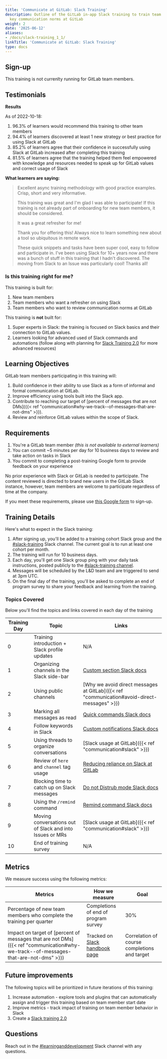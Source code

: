```yaml
---
title: 'Communicate at GitLab: Slack Training'
description: Outline of the GitLab in-app Slack training to train team members on
  key communication norms at GitLab
weight: 2
date: '2025-06-12'
aliases:
- /docs/slack-training_1_1/
linkTitle: 'Communicate at GitLab: Slack Training'
type: docs
---
```


## Sign-up

This training is not currenlty running for GitLab team members.

## Testimonials

**Results**

As of 2022-10-18:

1. 96.3% of learners would recommend this training to other team members
1. 94.4% of learners discovered at least 1 new strategy or best practice for using Slack at GitLab
1. 85.2% of learners agree that their confidence in successfully using Slack at GitLab increased after completing this training
1. 81.5% of learners agree that the training helped them feel empowered with knowledge and resources needed to speak up for GitLab values and correct usage of Slack

**What learners are saying:**

> Excellent async training methodology with good practice examples. Crisp, short and very informative.
>
>This training was great and I'm glad I was able to participate! If this training is not already part of onboarding for new team members, it should be considered.
>
>It was a great refresher for me!
>
>Thank you for offering this! Always nice to learn something new about a tool so ubiquitous in remote work.
>
>These quick snippets and tasks have been super cool, easy to follow and participate in. I've been using Slack for 10+ years now and there was a bunch of stuff in this training that I hadn't discovered. The moving from Slack to an Issue was particularly cool! Thanks all!

### Is this training right for me?

This training is built for:

1. New team members
1. Team members who want a refresher on using Slack
1. Team members who want to review communication norms at GitLab

This training is **not** built for:

1. Super experts in Slack: the training is focused on Slack basics and their connection to GitLab values.
1. Learners looking for advanced used of Slack commands and automations (follow along with planning for [Slack Training 2.0](https://gitlab.com/gitlab-com/people-group/learning-development/general/-/issues/356) for more advanced resources)

## Learning Objectives

GitLab team members participating in this training will:

1. Build confidence in their ability to use Slack as a form of informal and formal communication at GitLab.
1. Improve efficiency using tools built into the Slack app.
1. Contribute to reaching our target of [percent of messages that are not DMs]({{< ref "communication#why-we-track--of-messages-that-are-not-dms" >}}).
1. Review and reinforce GitLab values within the scope of Slack.

## Requirements

1. You're a GitLab team member *(this is not available to external learners)*
1. You can commit ~5 minutes per day for 10 business days to review and take action on tasks in Slack
1. You commit to completing a post-training Google form to provide feedback on your experience

No prior experience with Slack or GitLab is needed to participate. The content reviewed is directed to brand new users in the GitLab Slack instance, however, team members are welcome to participate regardless of time at the company.

If you meet these requirements, please use [this Google form](https://docs.google.com/forms/d/e/1FAIpQLSe1pBLLFYOuoAyKssl9BtVGNlQXP08YYcudrlsKu0lic6apWQ/viewform?usp=sf_link) to sign-up.

## Training Details

Here's what to expect in the Slack training:

1. After signing up, you'll be added to a training cohort Slack group and the [#slack-training](https://app.slack.com/client/T02592416/C02MX7LTXK9) Slack channel. The current goal is to run at least one cohort per month.
1. The training will run for 10 business days.
1. Each day, you'll get one Slack group ping with your daily task instructions, posted publicly to the [#slack-training channel](https://app.slack.com/client/T02592416/C02MX7LTXK9/thread/G018JT50VH7-1641496150.005700).
1. Messages will be scheduled by the L&D team and are triggered to send at 3pm UTC.
1. On the final day of the training, you'll be asked to complete an end of program survey to share your feedback and learning from the training.

### Topics Covered

Below you'll find the topics and links covered in each day of the training

| Training Day | Topic | Links |
| ----- | ----- | ---------- |
| 0 | Training introduction + Slack profile updates | N/A |
| 1 | Organizing channels in the Slack side-bar | [Custom section Slack docs](https://slack.com/help/articles/360043207674-Organize-your-sidebar-with-custom-sections) |
| 2 | Using public channels |[Why we avoid direct messages at GitLab]({{< ref "communication#avoid-direct-messages" >}})|
| 3 | Marking all messages as read | [Quick commands Slack docs](https://slack.com/help/articles/201374536-Slack-keyboard-shortcuts) |
| 4 | Follow keywords in Slack | [Custom notifications Slack docs](https://slack.com/help/articles/4412437167251-Get-notified-about-topics-you-care-about) |
| 5 | Using threads to organize conversations | [Slack usage at GitLab]({{< ref "communication#slack" >}}) |
| 6 | Review of `here` and `channel` tag usage | [Reducing reliance on Slack at GitLab](/handbook/company/culture/all-remote/asynchronous) |
| 7 | Blocking time to catch up on Slack messages | [Do not Distrub mode Slack docs](https://slack.com/help/articles/214908388-Pause-notifications-with-Do-Not-Disturb#set-a-dnd-schedule) |
| 8 | Using the `/remind` command | [Remind command Slack docs](https://slack.com/help/articles/208423427-Set-a-reminder)|
| 9 | Moving conversations out of Slack and into Issues or MRs | [Slack usage at GitLab]({{< ref "communication#slack" >}}) |
| 10 | End of training survey | N/A |

## Metrics

We measure success using the following metrics:

| Metrics | How we measure | Goal |
| ----- | ----- | ----- |
| Percentage of new team members who complete the training per quarter | Completions of end of program survey | 30% |
| Impact on target of [percent of messages that are not DMs]({{< ref "communication#why-we-track--of-messages-that-are-not-dms" >}}) | Tracked on [Slack handbook page](/handbook/communication/#why-we-track--of-messages-that-are-not-dms) | Correlation of course completions and target |

## Future improvements

The following topics will be prioritized in future iterations of this training:

1. Increase automation - explore tools and plugins that can automatically assign and trigger this training based on team member start date
1. Improve metrics - track impact of training on team member behavior in Slack
1. Create a [Slack training 2.0](https://gitlab.com/gitlab-com/people-group/learning-development/general/-/issues/356)

## Questions

Reach out in the [#learninganddevelopment](https://app.slack.com/client/T02592416/CMRAWQ97W) Slack channel with any questions.
